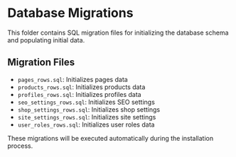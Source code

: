 
# Database Migrations

This folder contains SQL migration files for initializing the database schema and populating initial data.

## Migration Files

- `pages_rows.sql`: Initializes pages data
- `products_rows.sql`: Initializes products data
- `profiles_rows.sql`: Initializes profiles data
- `seo_settings_rows.sql`: Initializes SEO settings
- `shop_settings_rows.sql`: Initializes shop settings
- `site_settings_rows.sql`: Initializes site settings
- `user_roles_rows.sql`: Initializes user roles data

These migrations will be executed automatically during the installation process.
